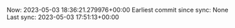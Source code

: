 Now: 2023-05-03 18:36:21.279976+00:00 Earliest commit since sync: None Last sync: 2023-05-03 17:51:13+00:00
